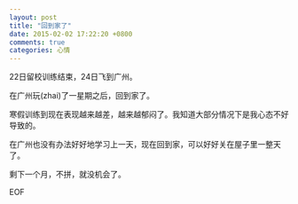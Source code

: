 ```yaml
---
layout: post
title: "回到家了"
date: 2015-02-02 17:22:20 +0800
comments: true
categories: 心情
---
```


22日留校训练结束，24日飞到广州。

在广州玩(zhai)了一星期之后，回到家了。

寒假训练到现在表现越来越差，越来越郁闷了。我知道大部分情况下是我心态不好导致的。

在广州也没有办法好好地学习上一天，现在回到家，可以好好关在屋子里一整天了。

剩下一个月，不拼，就没机会了。

EOF

